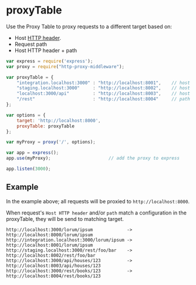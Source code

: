 # proxyTable

Use the Proxy Table to proxy requests to a different target based on:
* Host [HTTP header](https://en.wikipedia.org/wiki/List_of_HTTP_header_fields#Request_fields).
* Request path
* Host HTTP header + path

```javascript
var express = require('express');
var proxy = require("http-proxy-middleware");

var proxyTable = {
    "integration.localhost:3000" : "http://localhost:8001",    // host only
    "staging.localhost:3000"     : "http://localhost:8002",    // host only
    "localhost:3000/api"         : "http://localhost:8003",    // host + path
    "/rest"                      : "http://localhost:8004"     // path only
};

var options = {
    target: 'http://localhost:8000',
    proxyTable: proxyTable
};

var myProxy = proxy('/', options);

var app = express();
app.use(myProxy);                      // add the proxy to express

app.listen(3000);
```

## Example

In the example above; all requests will be proxied to `http://localhost:8000`.

When request's `Host HTTP header` and/or `path` match a configuration in the proxyTable, they will be send to matching target.

```
http://localhost:3000/lorum/ipsum             -> http://localhost:8000/lorum/ipsum
http://integration.localhost:3000/lorum/ipsum -> http://localhost:8001/lorum/ipsum
http://staging.localhost:3000/rest/foo/bar    -> http://localhost:8002/rest/foo/bar
http://localhost:3000/api/houses/123          -> http://localhost:8003/api/houses/123
http://localhost:3000/rest/books/123          -> http://localhost:8004/rest/books/123
```

